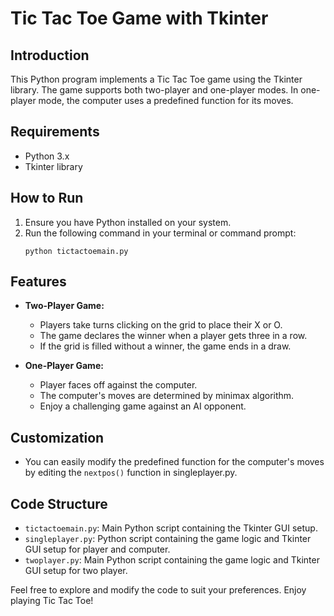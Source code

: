 # Tic Tac Toe Game with Tkinter

## Introduction
This Python program implements a Tic Tac Toe game using the Tkinter library. The game supports both two-player and one-player modes. In one-player mode, the computer uses a predefined function for its moves.

## Requirements
- Python 3.x
- Tkinter library

## How to Run
1. Ensure you have Python installed on your system.
2. Run the following command in your terminal or command prompt:
   ```
   python tictactoemain.py
   ```

## Features
- **Two-Player Game:**
  - Players take turns clicking on the grid to place their X or O.
  - The game declares the winner when a player gets three in a row.
  - If the grid is filled without a winner, the game ends in a draw.

- **One-Player Game:**
  - Player faces off against the computer.
  - The computer's moves are determined by minimax algorithm.
  - Enjoy a challenging game against an AI opponent.

## Customization
- You can easily modify the predefined function for the computer's moves by editing the `nextpos()` function in singleplayer.py.

## Code Structure
- `tictactoemain.py`: Main Python script containing the Tkinter GUI setup.
- `singleplayer.py`: Python script containing the game logic and Tkinter GUI setup for player and computer.
- `twoplayer.py`: Main Python script containing the game logic and Tkinter GUI setup for two player.

Feel free to explore and modify the code to suit your preferences. Enjoy playing Tic Tac Toe!
